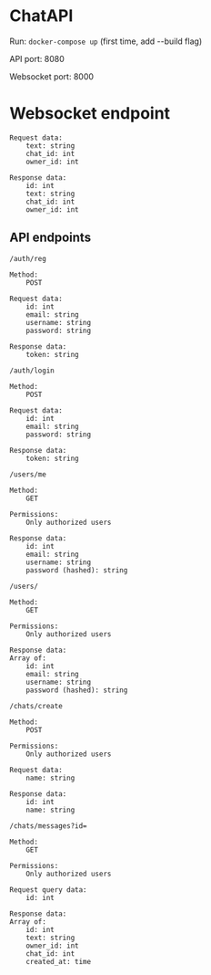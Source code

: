# ChatAPI 

Run: `docker-compose up` (first time, add --build flag)


API port:       8080

Websocket port: 8000

# Websocket endpoint
~~~~
Request data:
    text: string
    chat_id: int
    owner_id: int

Response data:
    id: int
    text: string
    chat_id: int
    owner_id: int
~~~~


## API endpoints


`/auth/reg`
~~~~
Method:
    POST

Request data:
    id: int
    email: string
    username: string
    password: string

Response data:
    token: string
~~~~

`/auth/login`
~~~~
Method:
    POST

Request data:
    id: int
    email: string
    password: string

Response data:
    token: string
~~~~

`/users/me`
~~~~
Method:
    GET

Permissions:
    Only authorized users

Response data:
    id: int
    email: string
    username: string
    password (hashed): string
~~~~

`/users/`
~~~~
Method:
    GET

Permissions:
    Only authorized users

Response data:
Array of:
    id: int
    email: string
    username: string
    password (hashed): string
~~~~

`/chats/create`
~~~~
Method:
    POST

Permissions:
    Only authorized users

Request data:
    name: string

Response data:
    id: int
    name: string
~~~~

`/chats/messages?id=`
~~~~
Method:
    GET

Permissions:
    Only authorized users

Request query data:
    id: int

Response data:
Array of:
    id: int
    text: string
    owner_id: int
    chat_id: int
    created_at: time
~~~~